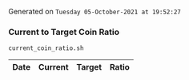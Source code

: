 Generated on `Tuesday 05-October-2021 at 19:52:27`

### Current to Target Coin Ratio
`current_coin_ratio.sh`

Date|Current|Target|Ratio
---|---|---|---
